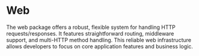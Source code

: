 # Web
The web package offers a robust, flexible system for handling HTTP requests/responses. It features straightforward routing, middleware support, and multi-HTTP method handling. This reliable web infrastructure allows developers to focus on core application features and business logic.
